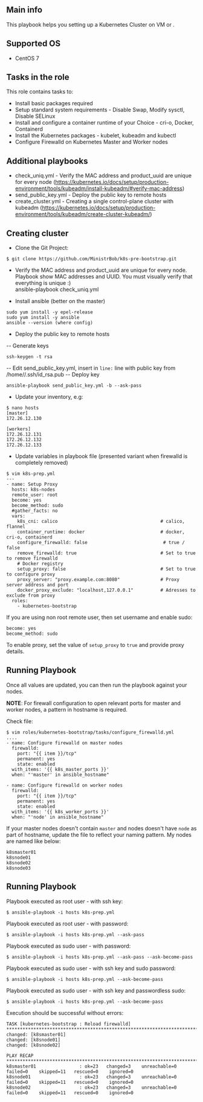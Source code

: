 ## Main info

This playbook helps you setting up a Kubernetes Cluster on VM or .

## Supported OS

- CentOS 7

## Tasks in the role

This role contains tasks to:

- Install basic packages required
- Setup standard system requirements - Disable Swap, Modify sysctl, Disable SELinux
- Install and configure a container runtime of your Choice - cri-o, Docker, Containerd
- Install the Kubernetes packages - kubelet, kubeadm and kubectl
- Configure Firewalld on Kubernetes Master and Worker nodes

## Additional playbooks

- check_uniq.yml - Verify the MAC address and product_uuid are unique for every node (https://kubernetes.io/docs/setup/production-environment/tools/kubeadm/install-kubeadm/#verify-mac-address)
- send_public_key.yml - Deploy the public key to remote hosts
- create_cluster.yml - Creating a single control-plane cluster with kubeadm (https://kubernetes.io/docs/setup/production-environment/tools/kubeadm/create-cluster-kubeadm/)

## Creating cluster

- Clone the Git Project:

```
$ git clone https://github.com/MinistrBob/k8s-pre-bootstrap.git
```

- Verify the MAC address and product_uuid are unique for every node. 
Playbook show MAC addresses and UUID. You must visually verify that everything is unique :)  
ansible-playbook check_uniq.yml

- Install ansible (better on the master)

```
sudo yum install -y epel-release
sudo yum install -y ansible
ansible --version (where config)
```

- Deploy the public key to remote hosts

-- Generate keys
```
ssh-keygen -t rsa
```
-- Edit send_public_key.yml, insert in ```line:``` line with public key from /home/<user>/.ssh/id_rsa.pub
-- Deploy key
```
ansible-playbook send_public_key.yml -b --ask-pass
```

- Update your inventory, e.g:

```
$ nano hosts
[master]
172.26.12.130

[workers]
172.26.12.131
172.26.12.132
172.26.12.133

```

- Update variables in playbook file (presented variant when firewalld is completely removed)

```
$ vim k8s-prep.yml
---
- name: Setup Proxy
  hosts: k8s-nodes
  remote_user: root
  become: yes
  become_method: sudo
  #gather_facts: no
  vars:
    k8s_cni: calico                                      # calico, flannel
    container_runtime: docker                            # docker, cri-o, containerd
    configure_firewalld: false                            # true / false
    remove_firewalld: true                               # Set to true to remove firewalld	
    # Docker registry
    setup_proxy: false                                   # Set to true to configure proxy
    proxy_server: "proxy.example.com:8080"               # Proxy server address and port
    docker_proxy_exclude: "localhost,127.0.0.1"          # Adresses to exclude from proxy
  roles:
    - kubernetes-bootstrap
```

If you are using non root remote user, then set username and enable sudo:

```
become: yes
become_method: sudo
```

To enable proxy, set the value of `setup_proxy` to `true` and provide proxy details.

## Running Playbook

Once all values are updated, you can then run the playbook against your nodes.

**NOTE**: For firewall configuration to open relevant ports for master and worker nodes, a pattern in hostname is required.

Check file:

```
$ vim roles/kubernetes-bootstrap/tasks/configure_firewalld.yml
....
- name: Configure firewalld on master nodes
  firewalld:
    port: "{{ item }}/tcp"
    permanent: yes
    state: enabled
  with_items: '{{ k8s_master_ports }}'
  when: "'master' in ansible_hostname"

- name: Configure firewalld on worker nodes
  firewalld:
    port: "{{ item }}/tcp"
    permanent: yes
    state: enabled
  with_items: '{{ k8s_worker_ports }}'
  when: "'node' in ansible_hostname"
```

If your master nodes doesn't contain `master` and nodes doesn't have `node` as part of hostname, update the file to reflect your naming pattern. My nodes are named like below:

```
k8smaster01
k8snode01
k8snode02
k8snode03
```

## Running Playbook

Playbook executed as root user - with ssh key:

```
$ ansible-playbook -i hosts k8s-prep.yml
```

Playbook executed as root user - with password:

```
$ ansible-playbook -i hosts k8s-prep.yml --ask-pass
```

Playbook executed as sudo user - with password:

```
$ ansible-playbook -i hosts k8s-prep.yml --ask-pass --ask-become-pass
```

Playbook executed as sudo user - with ssh key and sudo password:

```
$ ansible-playbook -i hosts k8s-prep.yml --ask-become-pass
```

Playbook executed as sudo user - with ssh key and passwordless sudo:

```
$ ansible-playbook -i hosts k8s-prep.yml --ask-become-pass
```

Execution should be successful without errors:

```
TASK [kubernetes-bootstrap : Reload firewalld] *********************************************************************************************************
changed: [k8smaster01]
changed: [k8snode01]
changed: [k8snode02]

PLAY RECAP *********************************************************************************************************************************************
k8smaster01                : ok=23   changed=3    unreachable=0    failed=0    skipped=11   rescued=0    ignored=0
k8snode01                  : ok=23   changed=3    unreachable=0    failed=0    skipped=11   rescued=0    ignored=0
k8snode02                  : ok=23   changed=3    unreachable=0    failed=0    skipped=11   rescued=0    ignored=0
```
